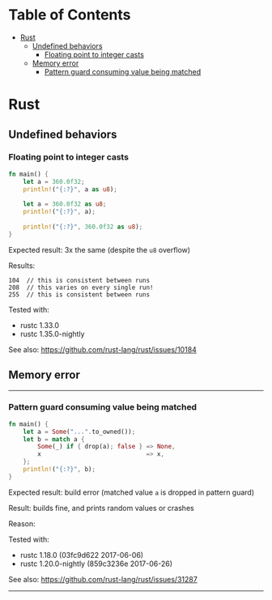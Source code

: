 Table of Contents
=================

   * [Rust](#rust)
      * [Undefined behaviors](#undefined-behaviors)
         * [Floating point to integer casts](#floating-point-to-integer-casts)
      * [Memory error](#memory-error)
         * [Pattern guard consuming value being matched](#pattern-guard-consuming-value-being-matched)

# Rust

## Undefined behaviors

### Floating point to integer casts

```rust
fn main() {
    let a = 360.0f32;
    println!("{:?}", a as u8);
    
    let a = 360.0f32 as u8;
    println!("{:?}", a);
    
    println!("{:?}", 360.0f32 as u8);
}
```

Expected result: 3x the same (despite the `u8` overflow)

Results:
```
104  // this is consistent between runs
208  // this varies on every single run!
255  // this is consistent between runs
```

Tested with:
 - rustc 1.33.0
 - rustc 1.35.0-nightly

See also: https://github.com/rust-lang/rust/issues/10184

## Memory error

---

### Pattern guard consuming value being matched

```rust
fn main() {
    let a = Some("...".to_owned());
    let b = match a {
        Some(_) if { drop(a); false } => None,
        x                             => x,
    };
    println!("{:?}", b);
}
```

Expected result: build error (matched value `a` is dropped in pattern guard)

Result: builds fine, and prints random values or crashes

Reason:

Tested with:
 - rustc 1.18.0 (03fc9d622 2017-06-06)
 - rustc 1.20.0-nightly (859c3236e 2017-06-26)

See also: https://github.com/rust-lang/rust/issues/31287

---

